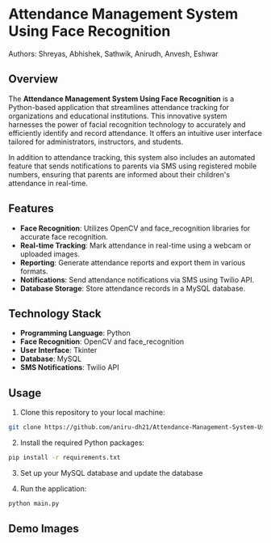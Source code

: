 # Attendance Management System Using Face Recognition

Authors: Shreyas, Abhishek, Sathwik, Anirudh, Anvesh, Eshwar

## Overview

The  **Attendance Management System Using Face Recognition** is a Python-based application that streamlines attendance tracking for organizations and educational institutions. This innovative system harnesses the power of facial recognition technology to accurately and efficiently identify and record attendance. It offers an intuitive user interface tailored for administrators, instructors, and students.

In addition to attendance tracking, this system also includes an automated feature that sends notifications to parents via SMS using registered mobile numbers, ensuring that parents are informed about their children's attendance in real-time.


## Features

- **Face Recognition**: Utilizes OpenCV and face_recognition libraries for accurate face recognition.
- **Real-time Tracking**: Mark attendance in real-time using a webcam or uploaded images.
- **Reporting**: Generate attendance reports and export them in various formats.
- **Notifications**: Send attendance notifications via SMS using Twilio API.
- **Database Storage**: Store attendance records in a MySQL database.

## Technology Stack

- **Programming Language**: Python
- **Face Recognition**: OpenCV and face_recognition
- **User Interface**: Tkinter
- **Database**: MySQL
- **SMS Notifications**: Twilio API

## Usage


1. Clone this repository to your local machine:

```bash
git clone https://github.com/aniru-dh21/Attendance-Management-System-Using-Face-Recognition.git
```


2. Install the required Python packages:

```bash
pip install -r requirements.txt
```


3. Set up your MySQL database and update the database


4. Run the application:


```bash
python main.py
```

## Demo Images

